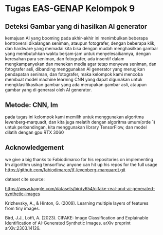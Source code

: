 # Tugas EAS-GENAP Kelompok 9

## Deteksi Gambar yang di hasilkan AI generator

kemajuan AI yang booming pada akhir-akhir ini menimbulkan beberapa kontroversi dikalangan seniman, ataupun fotografer, dengan beberapa klik, dan hardware yang memadai kita bisa dengan mudah menghasilkan gambar yang membutuhkan waktu berjam-jam untuk menyelesaikannya, dengan keresahan para seniman, dan fotografer, ada insentif dalam mengkampanyekan dan menekan media agar tetap menyewa seniman, dan fotografer asli, dibanding menggunakan AI generator yang merugikan pendapatan seniman, dan fotografer, maka kelompok kami mencoba membuat model machine learning CNN yang dapat digunakan untuk mengklasifikasikan gambar yang ada merupakan gambar asli, ataupun gambar yang di generasi oleh AI generator. 

## Metode: CNN, lm

pada tugas ini kelompok kami memilih untuk menggunakan algoritma levenberg-marquadt, dan kita juga melatih dengan algoritma umum(orde 1) untuk perbandingan, kita menggunakan library TensorFlow, dan model dilatih dengan gpu RTX 3060 


## Acknowledgement

we give a big thanks to Fabiodimarco for his repositories on implementing lm algorithm using tensorflow, anyone can hit up his repos for the full usage
https://github.com/fabiodimarco/tf-levenberg-marquardt.git

dataset cite source:

https://www.kaggle.com/datasets/birdy654/cifake-real-and-ai-generated-synthetic-images

Krizhevsky, A., & Hinton, G. (2009). Learning multiple layers of features from tiny images.

Bird, J.J., Lotfi, A. (2023). CIFAKE: Image Classification and Explainable Identification of AI-Generated Synthetic Images. arXiv preprint arXiv:2303.14126.



